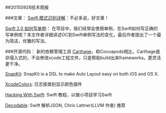 ##20150928技术周报

###文章：
[Swift 模式识别详解](http://appventure.me/2015/08/20/swift-pattern-matching-in-detail/)：不必多说，好文章！

[Swift 2.0 如何写单例](http://krakendev.io/blog/the-right-way-to-write-a-singleton)： 在项目中，我们经常会使用单例，在Swift如何写正确的写单例呢？本文作者详细讲述OC到Swift单例写法的变化，最后作者提出了一个最为简洁，优雅的写法。

###开源代码：
新的依赖管理工具 [Carthage](https://github.com/Carthage/Carthage)，和Cocoapods相比，Carthage是非侵入式的，不会修改xcode工程文件，只是帮助build出来frameworks。更灵活更干净。


[SnapKit](https://github.com/SnapKit/SnapKit): SnapKit is a DSL to make Auto Layout easy on both iOS and OS X.

[XcodeColors](https://github.com/robbiehanson/XcodeColors): 日志按类别显示颜色插件

[Hacking With Swift](https://github.com/twostraws/HackingWithSwift): Swift 教程，以做小项目学习Swift

[Decodable](https://github.com/Anviking/Decodable): Swift 解析JSON, Chris Lattner(LLVM 作者) 推荐
